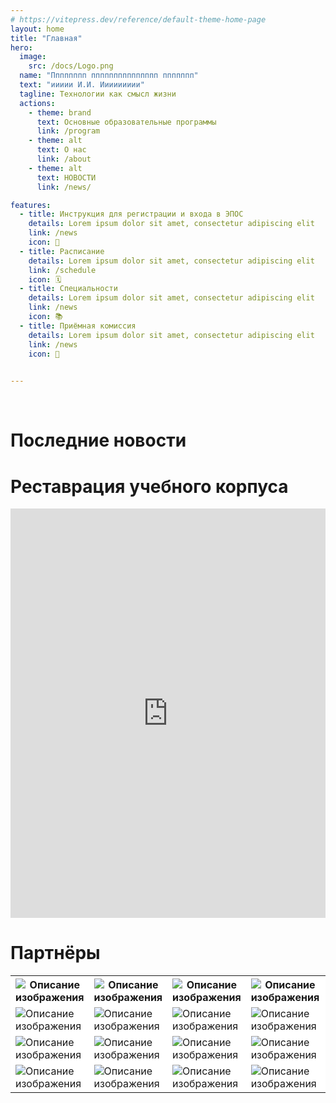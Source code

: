 ```yaml
---
# https://vitepress.dev/reference/default-theme-home-page
layout: home
title: "Главная"
hero:
  image:
    src: /docs/Logo.png
  name: "Пппппппп ппппппппппппппп ппппппп"
  text: "иииии И.И. Иииииииии"
  tagline: Технологии как смысл жизни
  actions:
    - theme: brand
      text: Основные образовательные программы
      link: /program
    - theme: alt
      text: О нас
      link: /about
    - theme: alt
      text: НОВОСТИ
      link: /news/

features:
  - title: Инструкция для регистрации и входа в ЭПОС
    details: Lorem ipsum dolor sit amet, consectetur adipiscing elit
    link: /news
    icon: 🧸
  - title: Расписание
    details: Lorem ipsum dolor sit amet, consectetur adipiscing elit
    link: /schedule
    icon: 🗓️
  - title: Специальности
    details: Lorem ipsum dolor sit amet, consectetur adipiscing elit
    link: /news
    icon: 📚
  - title: Приёмная комиссия
    details: Lorem ipsum dolor sit amet, consectetur adipiscing elit
    link: /news
    icon: 🏢 

    
---
```


<style>
  :root {
    --vp-home-hero-tagline-font-size: 30px;
    --vp-home-hero-text-font-size: 50px;
    --vp-home-hero-name-font-size: 67px;
    --vp-home-hero-name-color: transparent;
    --vp-home-hero-name-background: -webkit-linear-gradient(
      120deg,#bd34fe,#41d1ff
    );
  }

  .VPHero .name {
    font-size: var(--vp-home-hero-name-font-size) !important;
  }

  .VPHero .text {
    font-size: var(--vp-home-hero-text-font-size) !important;
  }

  .VPHero .tagline {
    font-size: var(--vp-home-hero-tagline-font-size) !important;
  }

  /* Мобильные стили */
  @media (max-width: 768px) {
    :root {
      --vp-home-hero-tagline-font-size: 20px;
      --vp-home-hero-text-font-size: 32px;
      --vp-home-hero-name-font-size: 42px;
    }
    
    .VPHero .name,
    .VPHero .text,
    .VPHero .tagline {
      text-align: center;
    }
    
    .VPHero .actions {
      justify-content: center;
    }
  }

  /* Очень маленькие экраны */
  @media (max-width: 480px) {
    :root {
      --vp-home-hero-tagline-font-size: 18px;
      --vp-home-hero-text-font-size: 28px;
      --vp-home-hero-name-font-size: 36px;
    }
  }
</style>

<br>

# Последние новости
<script setup>
import NewsTest from './components/NewsIndex.vue'
</script>

<NewsTest />

# Реставрация учебного корпуса

<!--<video controls="controls" src="https://rutube.ru/video/a63678e827b848e826d8160d2255fb5a/?r=plwd"></video>-->
<iframe
  width=100%
  height="655"
  src="https://rutube.ru/play/embed/a63678e827b848e826d8160d2255fb5a"
  frameBorder="0"
  allow="clipboard-write; autoplay"
  allowFullScreen
></iframe>
    

<br>

# Партнёры

<table>
    <tr style="background-color:rgb(255, 255, 255);">
        <th style="width: 16.6%; background-color:rgb(255, 255, 255);"><img src="https://ppkslavyanova.ru/wp-content/uploads/2025/03/motovoliha.png" alt="Описание изображения"></th>
        <th style="width: 16.6%; background-color:rgb(255, 255, 255);"><img src="https://ppkslavyanova.ru/wp-content/uploads/2025/03/elcam_neftemash.png" alt="Описание изображения"></th>
        <th style="width: 16.6%; background-color:rgb(255, 255, 255);"><img src="https://ppkslavyanova.ru/wp-content/uploads/2025/03/asoik.png" alt="Описание изображения"></th>
        <th style="width: 16.6%; background-color:rgb(255, 255, 255);"><img src="https://ppkslavyanova.ru/wp-content/uploads/2025/03/galopolimer.png" alt="Описание изображения"></th>
        <th style="width: 16.6%; background-color:rgb(255, 255, 255);"><img src="https://ppkslavyanova.ru/wp-content/uploads/2025/03/ekskurs.jpg" alt="Описание изображения"></th>
        <th style="width: 16.6%; background-color:rgb(255, 255, 255);"><img src="https://ppkslavyanova.ru/wp-content/uploads/2025/03/%D0%B3%D0%B0%D0%BB%D0%BE%D0%BF%D0%BE%D0%BB%D0%B8%D0%BC%D0%B5%D1%80.webp" alt="Описание изображения"></th>
    </tr>
    <tr style="background-color:rgb(255, 255, 255);">
        <td><img src="https://ppkslavyanova.ru/wp-content/uploads/2025/03/stroi_ural.png" alt="Описание изображения"></td>
        <td><img src="https://ppkslavyanova.ru/wp-content/uploads/2025/03/torgmash.png" alt="Описание изображения"></td>
        <td><img src="https://ppkslavyanova.ru/wp-content/uploads/2025/03/promoil.png" alt="Описание изображения"></td>
        <td><img src="https://ppkslavyanova.ru/wp-content/uploads/2025/03/pcbk.png" alt="Описание изображения"></td>
        <td><img src="https://ppkslavyanova.ru/wp-content/uploads/2025/03/ertelecom-2048x335.png" alt="Описание изображения"></td>
        <td><img src="https://ppkslavyanova.ru/wp-content/uploads/2025/03/%D0%A2-%D0%BF%D0%BB%D1%8E%D1%81.png" alt="Описание изображения"></td>
    </tr>
    <tr style="background-color:rgb(255, 255, 255);">
        <td><img src="https://ppkslavyanova.ru/wp-content/uploads/2025/03/kama_sud.png" alt="Описание изображения"></td>
        <td><img src="https://ppkslavyanova.ru/wp-content/uploads/2025/03/Novomet-group-logo-2048x563.png" alt="Описание изображения"></td>
        <td><img src="https://ppkslavyanova.ru/wp-content/uploads/2025/03/peremena-perm_logo_blue.png" alt="Описание изображения"></td>
        <td><img src="https://ppkslavyanova.ru/wp-content/uploads/2025/03/iscra.png" alt="Описание изображения"></td>
        <td><img src="https://ppkslavyanova.ru/wp-content/uploads/2025/03/proton.png" alt="Описание изображения"></td>
        <td><img src="https://ppkslavyanova.ru/wp-content/uploads/2025/03/%D0%9A%D0%B5%D0%B4%D1%80%D0%BE%D0%BD.svg" alt="Описание изображения"></td>
    </tr>
    <tr style="background-color:rgb(255, 255, 255);">
        <td><img src="https://ppkslavyanova.ru/wp-content/uploads/2025/03/sinergiya.png" alt="Описание изображения"></td>
        <td><img src="https://ppkslavyanova.ru/wp-content/uploads/2025/03/%D0%9C%D0%B0%D1%88%D0%B8%D0%BD%D0%BE%D1%81%D1%82%D1%80%D0%BE%D0%B8%D1%82%D0%B5%D0%BB%D1%8C.svg" alt="Описание изображения"></td>
        <td><img src="https://ppkslavyanova.ru/wp-content/uploads/2025/03/%D0%A1%D0%9A%D0%91.webp" alt="Описание изображения"></td>
        <td><img src="https://ppkslavyanova.ru/wp-content/uploads/2025/03/sayac.png" alt="Описание изображения"></td>
        <td><img src="https://ppkslavyanova.ru/wp-content/uploads/2025/03/%D0%9E%D0%B4%D0%BA-%D0%9F%D0%9C.webp" alt="Описание изображения"></td>
        <td><img src="https://ppkslavyanova.ru/wp-content/uploads/2025/03/%D0%AD%D0%B4%D0%BD%D0%B0.webp" alt="Описание изображения"></td>
    </tr>
</table>